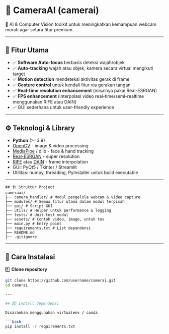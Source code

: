 # 🎥 CameraAI (camerai)
🚀 AI & Computer Vision toolkit untuk meningkatkan kemampuan webcam murah agar setara fitur premium.

---

## 📌 Fitur Utama
- ✅ **Software Auto-focus** berbasis deteksi wajah/objek
- ✅ **Auto-tracking** wajah atau objek, kamera secara virtual mengikuti target
- ✅ **Motion detection** mendeteksi aktivitas gerak di frame
- ✅ **Gesture control** untuk kendali fitur via gerakan tangan
- ✅ **Real-time resolution enhancement** (misalnya pakai Real-ESRGAN)
- ✅ **FPS enhancement** (interpolasi video real-time/semi-realtime menggunakan RIFE atau DAIN)
- ✅ GUI sederhana untuk user-friendly experience

---

## ⚙️ Teknologi & Library
- **Python** (>=3.9)
- [OpenCV](https://opencv.org/) - image & video processing
- [MediaPipe](https://mediapipe.dev/) / dlib - face & hand tracking
- [Real-ESRGAN](https://github.com/xinntao/Real-ESRGAN) - super resolution
- [RIFE](https://github.com/megvii-research/RIFE) atau [DAIN](https://github.com/baowenbo/DAIN) - frame interpolation
- GUI: PyQt5 / Tkinter / Streamlit
- Utilitas: numpy, threading, PyInstaller untuk build executable

---
```
## 🏗 Struktur Project
cameraai/
├── camera_handler/ # Modul pengelola webcam & video capture
├── modules/ # Semua fitur utama dalam modul terpisah
├── gui/ # Script GUI
├── utils/ # Helper untuk performance & logging
├── tests/ # Unit test modul
├── assets/ # Contoh video, image, untuk tes
├── main.py # Entry point
├── requirements.txt # List dependensi
├── README.md
├── .gitignore
```

---

## 🚀 Cara Instalasi
1️⃣ **Clone repository**
```bash
git clone https://github.com/username/camerai.git
cd camerai

---

## 2️⃣ Install dependensi

Disarankan menggunakan virtualenv / conda

```bash
pip install -r requirements.txt
